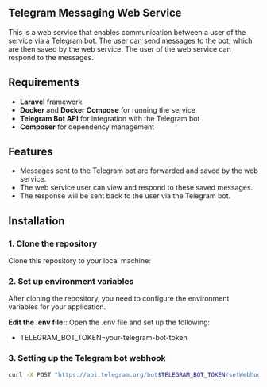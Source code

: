 ## Telegram Messaging Web Service

This is a web service that enables communication between a user of the service via a Telegram bot. The user can send messages to the bot, which are then saved by the web service. The user of the web service can respond to the messages.

## Requirements

- **Laravel** framework
- **Docker** and **Docker Compose** for running the service
- **Telegram Bot API** for integration with the Telegram bot
- **Composer** for dependency management

## Features

- Messages sent to the Telegram bot are forwarded and saved by the web service.
- The web service user can view and respond to these saved messages.
- The response will be sent back to the user via the Telegram bot.

## Installation

### 1. Clone the repository
Clone this repository to your local machine:

### 2. Set up environment variables

After cloning the repository, you need to configure the environment variables for your application.

**Edit the .env file:**:
   Open the .env file and set up the following:
- TELEGRAM_BOT_TOKEN=your-telegram-bot-token 


### 3. Setting up the Telegram bot webhook
```bash
curl -X POST "https://api.telegram.org/bot$TELEGRAM_BOT_TOKEN/setWebhook" -d "url=$APP_URL/telegram/webhook"
